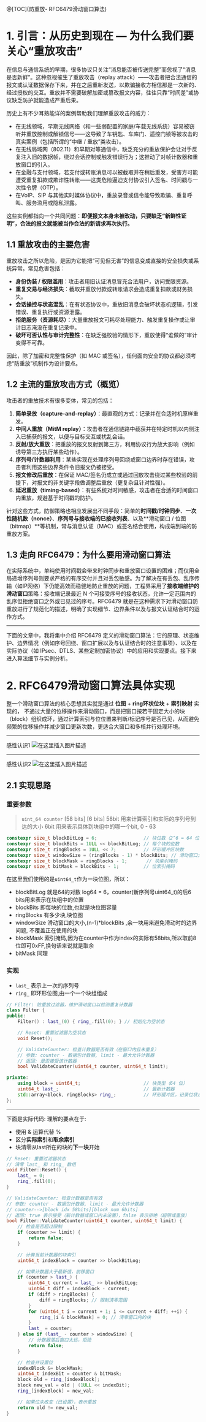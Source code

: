 @[TOC](防重放- RFC6479滑动窗口算法)
# 1. 引言：从历史到现在 — 为什么我们要关心“重放攻击”

在信息与通信系统的早期，很多协议只关注“消息能否被传送完整”而忽视了“消息是否新鲜”。这种忽视催生了重放攻击（replay attack）——攻击者把合法通信的报文或认证数据保存下来，并在之后重新发送，以欺骗接收方相信那是一次新的、经过授权的交互。重放并不需要破解加密或篡改报文内容，往往只靠“时间差”或协议缺乏防护就能造成严重后果。

历史上有不少耳熟能详的案例帮助我们理解重放攻击的威力：

* 在无线领域，早期无线网络（和一些弱配置的家庭/车载无线系统）容易被窃听并重放控制或解锁信号——这导致了车钥匙、车库门、遥控门锁等被攻击的真实案例（包括所谓的“中继 / 重放”类攻击）。
* 在无线局域网（802.11）和早期对等通信中，缺乏充分的重放保护会让对手反复注入旧的数据帧，绕过会话控制或触发错误行为；这推动了对帧计数器和重放窗口的引入。
* 在金融与支付领域，若支付或转账消息可以被截取并在稍后重发，受害方可能遭受重复扣款或欺诈性转账——这类危险逼迫支付协议引入签名、时间戳与一次性令牌（OTP）。
* 在VoIP、SIP 与其他实时媒体协议中，重放录音或信令能导致欺骗、重复呼叫、服务滥用或隐私泄露。

这些实例都指向一个共同问题：**即便报文本身未被改动，只要缺乏“新鲜性证明”，合法的报文就能被当作合法的新请求再次执行。**

## 1.1 重放攻击的主要危害

重放攻击之所以危险，是因为它能把“可见但无害”的信息变成直接的安全损失或系统异常。常见危害包括：

* **身份伪装 / 权限滥用**：攻击者用旧认证消息冒充合法用户，访问受限资源。
* **重复交易与经济损失**：截取并重放付款或转账请求会造成重复扣款或财务损失。
* **会话操控与状态混乱**：在有状态协议中，重放旧消息会破坏状态机逻辑，引发错误、重复执行或资源泄露。
* **拒绝服务（资源耗尽）**：大量重放报文可耗尽处理能力、触发重复操作或让审计日志淹没在重复记录中。
* **破坏可否认性与审计完整性**：在缺乏强校验的情形下，重放使得“谁做的”审计变得不可靠。

因此，除了加密和完整性保护（如 MAC 或签名），任何面向安全的协议都必须考虑“防重放”机制作为设计要点。

## 1.2 主流的重放攻击方式（概览）

攻击者的重放技术有很多变体，常见的包括：

1. **简单录放（capture-and-replay）**：最直观的方式：记录并在合适时机原样重发。
2. **中间人重放（MitM replay）**：攻击者在通信链路中截获并在特定时机以内侧注入已捕获的报文，以便与目标交互或扰乱会话。
3. **反射/放大重放**：把重放的报文反射到第三方，利用协议行为放大影响（例如诱导第三方执行某些动作）。
4. **序列号/计数器利用**：某些实现在处理序列号回绕或窗口边界时存在错误，攻击者利用这些边界条件令旧报文仍被接受。
5. **报文修改后重放**：在保证 MAC/签名仍成立或通过回放攻击绕过某些校验的前提下，对报文的非关键字段做调整后重放（更复杂且针对性强）。
6. **延迟重放（timing-based）**：有些系统对时间敏感，攻击者在合适的时间窗口内重放，规避基于时间戳的防护。

针对这些方式，防御策略也相应发展出不同手段：简单的**时间戳/时钟同步**、**一次性随机数（nonce）**、**序列号与接收端的已接收列表**、以及**滑动窗口 / 位图（bitmap）**等机制，常与消息认证（MAC）或签名结合使用，构成端到端的防重放方案。

## 1.3 走向 RFC6479：为什么要用滑动窗口算法

在实际系统中，单纯使用时间戳会带来时钟同步和重放窗口设置的困难；而仅用全局递增序列号则要求严格的有序交付并且对丢包敏感。为了解决在有丢包、乱序传输（如IP网络）下仍能高效而稳健地防止重放的问题，工程界采用了**接收端维护的滑动窗口**策略：接收端记录最近 N 个可接受序号的接收状态，允许一定范围内的乱序但拒绝窗口之外或已见过的序号。RFC6479 就是在这种需求下对滑动窗口防重放进行了规范化的描述，明确了实现细节、边界条件以及与报文认证结合时的运作方式。

---

下面的文章中，我将集中介绍 RFC6479 定义的滑动窗口算法：它的原理、状态维护、边界情况（例如序号回绕、窗口扩展以及与认证结合时的注意事项）、以及在实际协议（如 IPsec、DTLS、某些定制加密协议）中的应用和实现要点。接下来进入算法细节与实例分析。


# 2. RFC6479滑动窗口算法具体实现
整一个滑动窗口算法的核心思想其实就是通过 **位图** + **ring环状位块** + **索引映射** 实现的， 不通过大量的位移操作来滑动窗口，而是把窗口按若干固定大小的块（block）组织成环，通过计算索引与位位置来判断/标记序号是否已见，从而避免频繁的位移操作并减少窗口更新次数，更适合大窗口和多核并行处理环境。 

--- 

感性认识1
![在这里插入图片描述](https://i-blog.csdnimg.cn/direct/7ba57f1fd9f6425a918cd9353e62350a.png)

---

感性认识2
![在这里插入图片描述](https://i-blog.csdnimg.cn/direct/eaf8e16faae14927862a47f6323249db.png)

## 2.1 实现思路
### 重要参数
> `uint_64 counter` [58 bits] [6 bits] 
> 58bit 用来计算索引和实际的序列号到达的大小
> 6bit 用来表示具体到块组中的哪一个bit, 0 - 63

```cpp
constexpr size_t blockBitLog = 6;                 // 块位数（2^6 = 64 位）
constexpr size_t blockBits = 1ULL << blockBitLog; // 每个块的位数
constexpr size_t ringBlocks = 1ULL << 7;          // 环形缓冲区块数
constexpr size_t windowSize = (ringBlocks - 1) * blockBits; // 滑动窗口大小
constexpr size_t blockMask = ringBlocks - 1;       // 块索引掩码
constexpr size_t bitMask = blockBits - 1;         // 位索引掩码
```
在这里我们使用的是`uint64_t`作为一块位图，所以：
- blockBitLog 就是64的对数 log64 = 6，counter(新序列号uint64_t)的后6 bits用来表示在块组中的位置
- blockBits 即每块的位数,也就是块位图容量
- ringBlocks 有多少块,块位图
- windowSize 滑动窗口的大小,(n-1)*blockBits ,余一块用来避免滑动时的边界问题, 不覆盖正在使用的块
- blockMask 索引掩码,因为在counter中作为index的实际有58bits,所以取前8位即可0xFF,换句话来说就是取余
- bitMask 同理

### 实现
- `last_` 表示上一次的序列号
- `ring_` 即环形位图,由一个一个块组组成
```cpp
// Filter: 防重放过滤器，维护滑动窗口以检测重复计数器
class Filter {
public:
    Filter() : last_(0) { ring_.fill(0); } // 初始化为空状态

    // Reset: 重置过滤器为空状态
    void Reset();

    // ValidateCounter: 检查计数器是否有效（在窗口内且未重复）
    // 参数: counter - 数据包计数器, limit - 最大允许计数器
    // 返回: 是否接受该计数器
    bool ValidateCounter(uint64_t counter, uint64_t limit);

private:
    using block = uint64_t;                       // 块类型（64 位）
    uint64_t last_;                               // 最新计数器
    std::array<block, ringBlocks> ring_;          // 环形缓冲区，记录位状态
};
```

--- 

下面是实际代码:
理解的要点在于:
- 使用 & 运算代替 %
- 区分**实际索引**和**取余索引**
- 块清零从last所在的块的**下一块**开始

```cpp
// Reset: 重置过滤器状态
// 清零 last_ 和 ring_ 数组
void Filter::Reset() {
    last_ = 0;
    ring_.fill(0);
}

// ValidateCounter: 检查计数器是否有效
// 参数: counter - 数据包计数器, limit - 最大允许计数器
// counter-->[block_idx 58bits][block_num 6bits]
// 返回: true 表示接受（新计数器或窗口内未设置），false 表示拒绝（超限或重放）
bool Filter::ValidateCounter(uint64_t counter, uint64_t limit) {
    // 检查是否超过限制
    if (counter >= limit) {
        return false;
    }

    // 计算当前计数器的块索引
    uint64_t indexBlock = counter >> blockBitLog;

    // 如果计数器大于最新值，前移窗口
    if (counter > last_) {
        uint64_t current = last_ >> blockBitLog;
        uint64_t diff = indexBlock - current;
        if (diff > ringBlocks) {
            diff = ringBlocks; // 限制清零范围
        }
        for (uint64_t i = current + 1; i <= current + diff; ++i) {
            ring_[i & blockMask] = 0; // 清零窗口内的块
        }
        last_ = counter;
    } else if (last_ - counter > windowSize) {
        // 计数器落后窗口太远，拒绝
        return false;
    }

    // 检查并设置位
    indexBlock &= blockMask;
    uint64_t indexBit = counter & bitMask;
    block old = ring_[indexBlock];
    block new_val = old | (1ULL << indexBit);
    ring_[indexBlock] = new_val;

    // 如果位未改变（已设置），表示重放
    return old != new_val;
}
```

